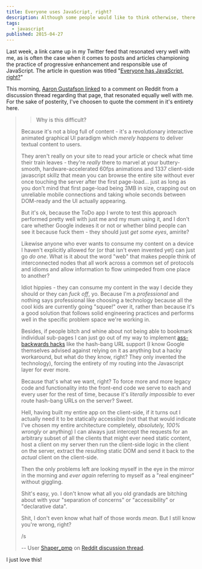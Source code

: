 ```yaml
---
title: Everyone uses JavaScript, right?
description: Although some people would like to think otherwise, there are cases out there when JavaScript just isn’t available.
tags:
  - javascript 
published: 2015-04-27
---
```


Last week, a link came up in my Twitter feed that resonated very well with me, as is often the case when it comes to posts and articles championing the practice of progressive enhancement and responsible use of JavaScript. The article in question was titled "[Everyone has JavaScript, right?](http://kryogenix.org/code/browser/everyonehasjs.html)"

This morning, [Aaron Gustafson linked](https://twitter.com/AaronGustafson/status/592538938256060417) to a comment on Reddit from a discussion thread regarding that page, that resonated equally well with me. For the sake of posterity, I've choosen to quote the comment in it's entirety here.

>> Why is this difficult?
>
> Because it's not a blog full of content - it's a revolutionary interactive animated graphical UI paradigm which *merely happens* to deliver textual content to users.
>
> They aren't really on your site to read your article or check what time their train leaves - they're *really* there to marvel at your buttery-smooth, hardware-accelerated 60fps animations and 1337 client-side javascript skillz that mean you can browse the entire site without ever once touching the server after the first page-load... just as long as you don't mind that first page-load being 3MB in size, crapping out on unreliable mobile connections and taking whole seconds between DOM-ready and the UI actually appearing.
>
> But it's ok, because the ToDo app I wrote to test this approach performed pretty well with just me and my mum using it, and I don't care whether Google indexes it or not or whether blind people can see it because fuck them - they should just *get some eyes*, amirite?
>
> Likewise anyone who ever wants to consume my content on a device I haven't explicitly allowed for (or that isn't even invented yet) can just go *do one*. What is it about the word "web" that makes people think of interconnected nodes that all work across a common set of protocols and idioms and allow information to flow unimpeded from one place to another?
>
> Idiot hippies - they can consume my content in the way I decide they should or they can *fuck off*, yo. Because I'm a *professional* and nothing says professional like choosing a technology because all the cool kids are currently going "squee!" over it, rather than because it's a good solution that follows solid engineering practices and performs well in the specific problem space we're working in.
>
> Besides, if people bitch and whine about not being able to bookmark individual sub-pages I can just go out of my way to implement [ass-backwards hacks](http://isolani.co.uk/blog/javascript/BreakingTheWebWithHashBangs) like the hash-bang URL support (I know Google themselves advised against relying on it as anything but a hacky workaround, but what do they know, right? They only invented the technology), forcing the entirety of my routing into the Javascript layer for ever more.
>
> Because that's what we want, right? To force more and more legacy code and functionality into the front-end code we serve to each and every user for the rest of time, because it's *literally impossible* to ever route hash-bang URLs on the server? Sweet.
>
> Hell, having built my entire app on the client-side, if it turns out I actually need it to be statically accessible (not that that would indicate I've chosen my entire architecture completely, *absolutely, 100% wrongly* or anything) I can always just intercept the requests for an arbitrary subset of all the clients that might ever need static content, host a client on my server then run the client-side logic in the client on the server, extract the resulting static DOM and send it back to the *actual* client on the client-side.
>
> Then the only problems left are looking myself in the eye in the mirror in the morning and *ever again* referring to myself as a "real engineer" without giggling.
>
> Shit's easy, yo. I don't know what all you old grandads are bitching about with your "separation of concerns" or "accessibility" or "declarative data".
>
> Shit, I don't even know what half of those words *mean*. But I still know you're wrong, right?
>
> /s
>
> -- User [Shaper_pmp](https://www.reddit.com/user/Shaper_pmp) on [Reddit discussion thread](https://www.reddit.com/r/javascript/comments/33p3yg/everyone_has_javascript_right/cqn8vpn).

I just love this!
